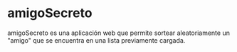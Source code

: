 # amigoSecreto
amigoSecreto es una aplicación web que permite sortear aleatoriamente un "amigo" que se encuentra en una lista previamente cargada.
